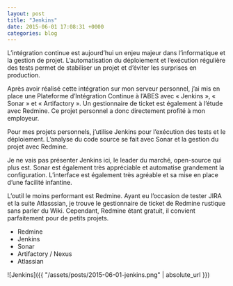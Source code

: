 ```yaml
---
layout: post
title: "Jenkins"
date: 2015-06-01 17:08:31 +0000
categories: blog
---
```

L’intégration continue est aujourd’hui un enjeu majeur dans l’informatique et la gestion de projet. L’automatisation du déploiement et l’exécution régulière des tests permet de stabiliser un projet et d’éviter les surprises en production.

Après avoir réalisé cette intégration sur mon serveur personnel, j’ai mis en place une Plateforme d’Intégration Continue à l’ABES avec « Jenkins », « Sonar » et « Artifactory ». Un gestionnaire de ticket est également à l’étude avec Redmine. Ce projet personnel a donc directement profité à mon employeur.

Pour mes projets personnels, j’utilise Jenkins pour l’exécution des tests et le déploiement. L’analyse du code source se fait avec Sonar et la gestion du projet avec Redmine.

Je ne vais pas présenter Jenkins ici, le leader du marché, open-source qui plus est. Sonar est également très appréciable et automatise grandement la configuration. L’interface est également très agréable et sa mise en place d’une facilité infantine.

L’outil le moins performant est Redmine. Ayant eu l’occasion de tester JIRA et la suite Atlasssian, je trouve le gestionnaire de ticket de Redmine rustique sans parler du Wiki. Cependant, Redmine étant gratuit, il convient parfaitement pour de petits projets.

* Redmine
* Jenkins
* Sonar
* Artifactory / Nexus
* Atlassian

![Jenkins]({{ "/assets/posts/2015-06-01-jenkins.png" | absolute_url }})